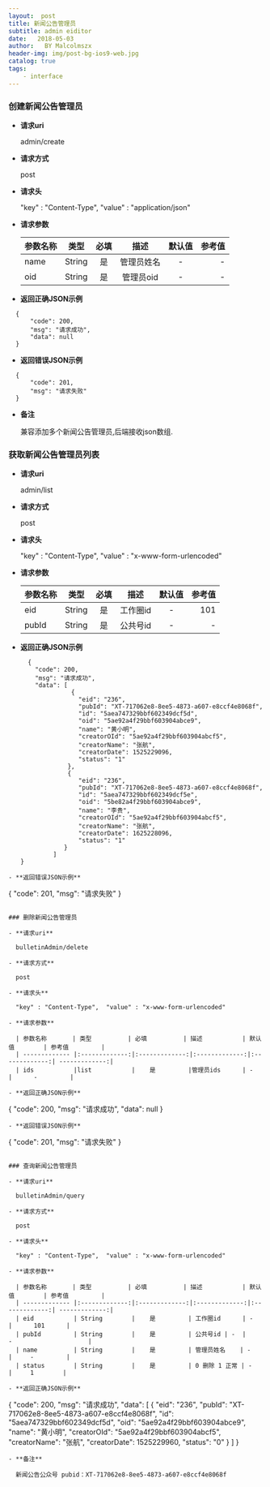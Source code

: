 ```yaml
---
layout:  post
title: 新闻公告管理员
subtitle: admin eiditor
date:   2018-05-03
author:   BY Malcolmszx
header-img: img/post-bg-ios9-web.jpg
catalog: true
tags:
    - interface
---
```


### 创建新闻公告管理员

- **请求uri**

  admin/create

- **请求方式**

  post

- **请求头**

  "key" : "Content-Type",  "value" : "application/json"

- **请求参数**

  | 参数名称       | 类型          | 必填          | 描述           | 默认值        | 参考值         |
  | ------------- |:-------------:|:-------------:|:-------------:|:-------------:| -------------:|
  | name          | String        |    是         | 管理员姓名     | -            |     -         |
  | oid           | String        |    是         | 管理员oid      | -            |     -         |

- **返回正确JSON示例**
```
  {
      "code": 200,
      "msg": "请求成功",
      "data": null
  }
  ```
- **返回错误JSON示例**
```
  {
      "code": 201,
      "msg": "请求失败"
  }
```
- **备注**

  兼容添加多个新闻公告管理员,后端接收json数组.

### 获取新闻公告管理员列表

- **请求uri**

  admin/list

- **请求方式**

  post

- **请求头**

  "key" : "Content-Type",  "value" : "x-www-form-urlencoded"

- **请求参数**

  | 参数名称       | 类型          | 必填          | 描述           | 默认值        | 参考值         |
  | ------------- |:-------------:|:-------------:|:-------------:|:-------------:| -------------:|
  | eid           | String        |    是         | 工作圈id      | -             |      101      |
  | pubId         | String        |    是         | 公共号id      | -             |-              |

- **返回正确JSON示例**
  ```
    {
      "code": 200,
      "msg": "请求成功",
      "data": [
                {
                  "eid": "236",
                  "pubId": "XT-717062e8-8ee5-4873-a607-e8ccf4e8068f",
                  "id": "5aea747329bbf602349dcf5d",
                  "oid": "5ae92a4f29bbf603904abce9",
                  "name": "黄小明",
                  "creatorOId": "5ae92a4f29bbf603904abcf5",
                  "creatorName": "张航",
                  "creatorDate": 1525229096,
                  "status": "1"
               },
               {
                  "eid": "236",
                  "pubId": "XT-717062e8-8ee5-4873-a607-e8ccf4e8068f",
                  "id": "5aea747329bbf602349dcf5e",
                  "oid": "5be82a4f29bbf603904abce9",
                  "name": "李贵",
                  "creatorOId": "5ae92a4f29bbf603904abcf5",
                  "creatorName": "张航",
                  "creatorDate": 1625228096,
                  "status": "1"
              }
           ]
  }
```
- **返回错误JSON示例**
```
  {
      "code": 201,
      "msg": "请求失败"
  }
```  

### 删除新闻公告管理员

- **请求uri**

  bulletinAdmin/delete

- **请求方式**

  post

- **请求头**

  "key" : "Content-Type",  "value" : "x-www-form-urlencoded"

- **请求参数**

  | 参数名称       | 类型          | 必填          | 描述           | 默认值        | 参考值         |
  | ------------- |:-------------:|:-------------:|:-------------:|:-------------:| -------------:|
  | ids           |list           |    是         |管理员ids      | -             |      -         |

- **返回正确JSON示例**
```
  {
      "code": 200,
      "msg": "请求成功",
      "data": null
  }
```
- **返回错误JSON示例**
```
  {
      "code": 201,
      "msg": "请求失败"
  }
```

### 查询新闻公告管理员

- **请求uri**

  bulletinAdmin/query

- **请求方式**

  post

- **请求头**

  "key" : "Content-Type",  "value" : "x-www-form-urlencoded"

- **请求参数**

  | 参数名称       | 类型          | 必填          | 描述           | 默认值        | 参考值         |
  | ------------- |:-------------:|:-------------:|:-------------:|:-------------:| -------------:|
  | eid           | String        |    是         | 工作圈id      | -             |      101      |
  | pubId         | String        |    是         | 公共号id | -  |         -                     |
  | name          | String        |    是         | 管理员姓名    | -            |     -         |
  | status        | String        |    是         | 0 删除 1 正常 | -            |     1        |

- **返回正确JSON示例**
```
  {
    "code": 200,
    "msg": "请求成功",
    "data": [
              {
                  "eid": "236",
                  "pubId": "XT-717062e8-8ee5-4873-a607-e8ccf4e8068f",
                  "id": "5aea747329bbf602349dcf5d",
                  "oid": "5ae92a4f29bbf603904abce9",
                  "name": "黄小明",
                  "creatorOId": "5ae92a4f29bbf603904abcf5",
                  "creatorName": "张航",
                  "creatorDate": 1525229960,
                   "status": "0"
             }
           ]
  }
```
- **备注**

  新闻公告公众号 pubid：XT-717062e8-8ee5-4873-a607-e8ccf4e8068f
